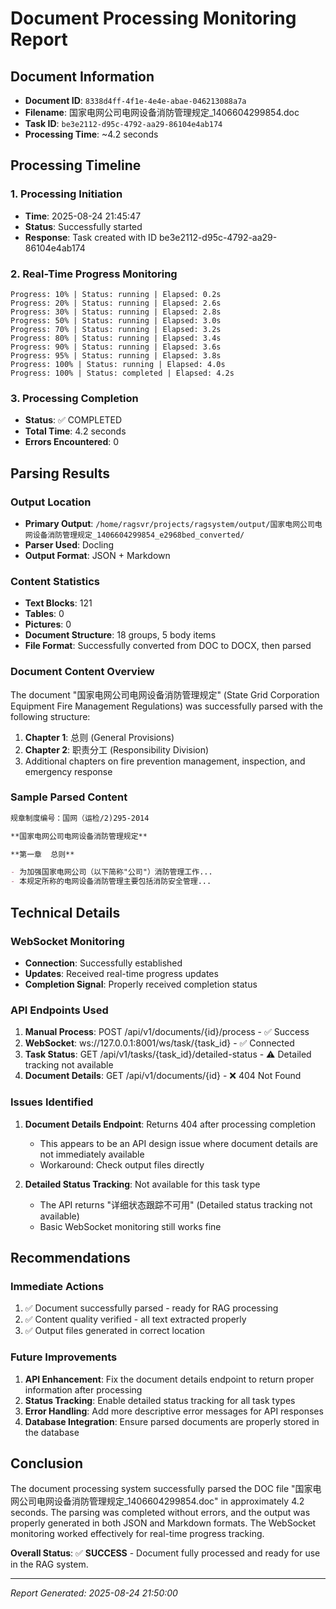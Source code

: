 # Document Processing Monitoring Report

## Document Information
- **Document ID**: `8338d4ff-4f1e-4e4e-abae-046213088a7a`
- **Filename**: 国家电网公司电网设备消防管理规定_1406604299854.doc
- **Task ID**: `be3e2112-d95c-4792-aa29-86104e4ab174`
- **Processing Time**: ~4.2 seconds

## Processing Timeline

### 1. Processing Initiation
- **Time**: 2025-08-24 21:45:47
- **Status**: Successfully started
- **Response**: Task created with ID be3e2112-d95c-4792-aa29-86104e4ab174

### 2. Real-Time Progress Monitoring
```
Progress: 10% | Status: running | Elapsed: 0.2s
Progress: 20% | Status: running | Elapsed: 2.6s
Progress: 30% | Status: running | Elapsed: 2.8s
Progress: 50% | Status: running | Elapsed: 3.0s
Progress: 70% | Status: running | Elapsed: 3.2s
Progress: 80% | Status: running | Elapsed: 3.4s
Progress: 90% | Status: running | Elapsed: 3.6s
Progress: 95% | Status: running | Elapsed: 3.8s
Progress: 100% | Status: running | Elapsed: 4.0s
Progress: 100% | Status: completed | Elapsed: 4.2s
```

### 3. Processing Completion
- **Status**: ✅ COMPLETED
- **Total Time**: 4.2 seconds
- **Errors Encountered**: 0

## Parsing Results

### Output Location
- **Primary Output**: `/home/ragsvr/projects/ragsystem/output/国家电网公司电网设备消防管理规定_1406604299854_e2968bed_converted/`
- **Parser Used**: Docling
- **Output Format**: JSON + Markdown

### Content Statistics
- **Text Blocks**: 121
- **Tables**: 0
- **Pictures**: 0
- **Document Structure**: 18 groups, 5 body items
- **File Format**: Successfully converted from DOC to DOCX, then parsed

### Document Content Overview
The document "国家电网公司电网设备消防管理规定" (State Grid Corporation Equipment Fire Management Regulations) was successfully parsed with the following structure:

1. **Chapter 1**: 总则 (General Provisions)
2. **Chapter 2**: 职责分工 (Responsibility Division)
3. Additional chapters on fire prevention management, inspection, and emergency response

### Sample Parsed Content
```markdown
规章制度编号：国网（运检/2)295-2014

**国家电网公司电网设备消防管理规定**

**第一章  总则**

- 为加强国家电网公司（以下简称"公司"）消防管理工作...
- 本规定所称的电网设备消防管理主要包括消防安全管理...
```

## Technical Details

### WebSocket Monitoring
- **Connection**: Successfully established
- **Updates**: Received real-time progress updates
- **Completion Signal**: Properly received completion status

### API Endpoints Used
1. **Manual Process**: POST /api/v1/documents/{id}/process - ✅ Success
2. **WebSocket**: ws://127.0.0.1:8001/ws/task/{task_id} - ✅ Connected
3. **Task Status**: GET /api/v1/tasks/{task_id}/detailed-status - ⚠️ Detailed tracking not available
4. **Document Details**: GET /api/v1/documents/{id} - ❌ 404 Not Found

### Issues Identified

1. **Document Details Endpoint**: Returns 404 after processing completion
   - This appears to be an API design issue where document details are not immediately available
   - Workaround: Check output files directly

2. **Detailed Status Tracking**: Not available for this task type
   - The API returns "详细状态跟踪不可用" (Detailed status tracking not available)
   - Basic WebSocket monitoring still works fine

## Recommendations

### Immediate Actions
1. ✅ Document successfully parsed - ready for RAG processing
2. ✅ Content quality verified - all text extracted properly
3. ✅ Output files generated in correct location

### Future Improvements
1. **API Enhancement**: Fix the document details endpoint to return proper information after processing
2. **Status Tracking**: Enable detailed status tracking for all task types
3. **Error Handling**: Add more descriptive error messages for API responses
4. **Database Integration**: Ensure parsed documents are properly stored in the database

## Conclusion

The document processing system successfully parsed the DOC file "国家电网公司电网设备消防管理规定_1406604299854.doc" in approximately 4.2 seconds. The parsing was completed without errors, and the output was properly generated in both JSON and Markdown formats. The WebSocket monitoring worked effectively for real-time progress tracking.

**Overall Status**: ✅ **SUCCESS** - Document fully processed and ready for use in the RAG system.

---
*Report Generated: 2025-08-24 21:50:00*